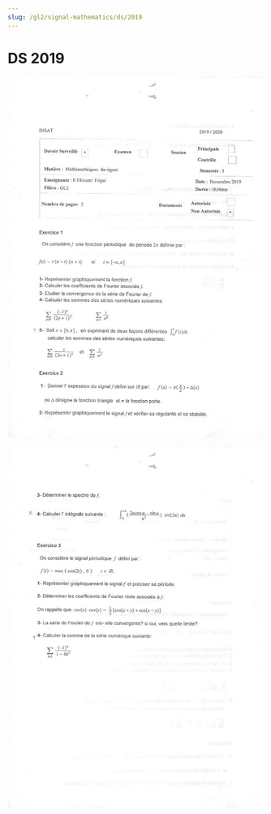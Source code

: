 ```yaml
---
slug: /gl2/signal-mathematics/ds/2019
---
```


# DS 2019

![1](assets/2019-1.jpg)

![2](assets/2019-2.jpg)
